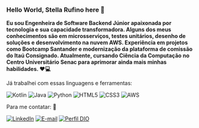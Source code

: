 ### Hello World, Stella Rufino here 👋
<strong>

<p align="left"> 
 Eu sou Engenheira de Software Backend Júnior apaixonada por tecnologia e sua capacidade transformadora. Alguns dos meus conhecimentos são em microsserviços, testes unitários, desenho de soluções e desenvolvimento na nuvem AWS. Experiência em projetos como Bootcamp Santander e modernização da plataforma de comissão do Itaú Consignado. Atualmente, cursando Ciência da Computação no Centro Universitário Senac para aprimorar ainda mais minhas habilidades. ❤💻</strong><br>
</p>

<p align="left"> 
Já trabalhei com essas linguagens e ferramentas:
</p>  

![Kotlin](https://img.shields.io/badge/Kotlin-0095D5?&style=for-the-badge&logo=kotlin&logoColor=white)
![Java](https://img.shields.io/badge/java-%23ED8B00.svg?style=for-the-badge&logo=openjdk&logoColor=white)
![Python](https://img.shields.io/badge/python-3670A0?style=for-the-badge&logo=python&logoColor=ffdd54)
![HTML5](https://img.shields.io/badge/HTML5-E34F26?style=for-the-badge&logo=html5&logoColor=white)
![CSS3](https://img.shields.io/badge/CSS3-1572B6?style=for-the-badge&logo=css3&logoColor=white)
![AWS](https://img.shields.io/badge/AWS-000.svg?style=for-the-badge&logo=amazon-aws&logoColor=white)



 
<p align="left">
  Para me contatar: 📧
</p>

[![LinkedIn](https://img.shields.io/badge/-LinkedIn-000?style=for-the-badge&logo=linkedin&logoColor=30A3DC)](https://www.linkedin.com/in/stellarufino/)
[![E-mail](https://img.shields.io/badge/-Email-000?style=for-the-badge&logo=microsoft-outlook&logoColor=E94D5F)](mailto:stellarufino@gmail.com)
[![Perfil DIO](https://img.shields.io/badge/-Meu%20Perfil%20na%20DIO-30A3DC?style=for-the-badge)](https://www.dio.me/users/stellarufino)



</strong>